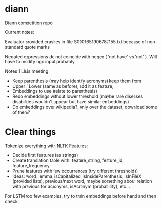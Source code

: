 # diann
Diann competition repo


Current notes:

Evaluator provided crashes in file S0001651906787155.txt because of non-standard quote marks


Negated expressions do not coincide with negex ( 'not have' vs 'not' ). Will have to modify ngx input probably. 


Notes 1 Lluis meeting


* Keep parenthesis (may help identify acronyms) keep them from
* Upper / Lower (same as before), add it as feature,
* Embeddings to use (relate to parenthesis)
* Redo embeddings without lower threshold (maybe rare diseases disabilities wouldn't appear but have similar embeddings)
* Do embeddings over wikipedia?, only over the dataset, download some of them?

# Clear things

Tokenize everything with NLTK
Features:
* Decide first features (as strings)
* Create translation table with: feature_string, feature_id, feature_frequency
* Prune features with few occurrences (try different thresholds)
* Ideas: word, lemma, isCapitalized, isInsideParenthesis, isInFileX (provided lists), previous/next word, maybe
something about relation with previous for acronyms, isAcronym (probability), etc...

For LSTM too few examples, try to train embeddings before hand and then check.
